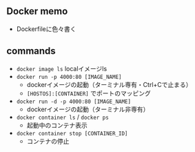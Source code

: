 ## Docker memo

- Dockerfileに色々書く

## commands

- `docker image ls` localイメージls
- `docker run -p 4000:80 [IMAGE_NAME]`
  - dockerイメージの起動（ターミナル専有・Ctrl+Cで止まる）
  - `[HOSTOS]:[CONTAINER]` でポートのマッピング
- `docker run -d -p 4000:80 [IMAGE_NAME]`
  - dockerイメージの起動（ターミナル非専有）
- `docker container ls` / `docker ps`
  - 起動中のコンテナ表示
- `docker container stop [CONTAINER_ID]`
  - コンテナの停止
